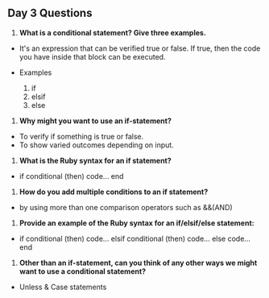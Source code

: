 ## Day 3 Questions

1. **What is a conditional statement? Give three examples.**
  - It's an expression that can be verified true or false. If true, then
    the code you have inside that block can be executed.

  - Examples
    1. if
    2. elsif
    3. else
1. **Why might you want to use an if-statement?**
  - To verify if something is true or false.
  - To show varied outcomes depending on input.

1. **What is the Ruby syntax for an if statement?**
  - if conditional (then)
      code...
    end

1. **How do you add multiple conditions to an if statement?**
  - by using more than one comparison operators such as &&(AND)

1. **Provide an example of the Ruby syntax for an if/elsif/else statement:**
  - if conditional (then)
      code...
    elsif conditional (then)
      code...
    else
      code...
    end

1. **Other than an if-statement, can you think of any other ways we might want to use a conditional statement?**
  - Unless & Case statements

